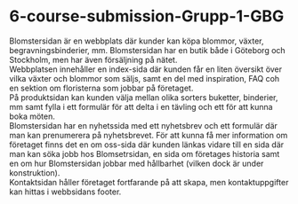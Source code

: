 # 6-course-submission-Grupp-1-GBG
Blomstersidan är en webbplats där kunder kan köpa blommor, växter, begravningsbinderier, mm. Blomstersidan har en butik både i Göteborg och Stockholm, men har även försäljning på nätet.  
Webbplatsen innehåller en index-sida där kunden får en liten översikt över vilka växter och blommor som säljs, samt en del med inspiration, FAQ coh en sektion om floristerna som jobbar på företaget.  
På produktsidan kan kunden välja mellan olika sorters buketter, binderier, mm samt fylla i ett formulär för att delta i en tävling och ett för att kunna boka möten.  
Blomstersidan har en nyhetssida med ett nyhetsbrev och ett formulär där man kan prenumerera på nyhetsbrevet.
För att kunna få mer information om företaget finns det en om oss-sida där kunden länkas vidare till en sida där man kan söka jobb hos Blomsetrsidan, en sida om företages historia samt en om hur Blomstersidan jobbar med hållbarhet (vilken dock är under konstruktion).  
Kontaktsidan håller företaget fortfarande på att skapa, men kontaktuppgifter kan hittas i webbsidans footer. 
